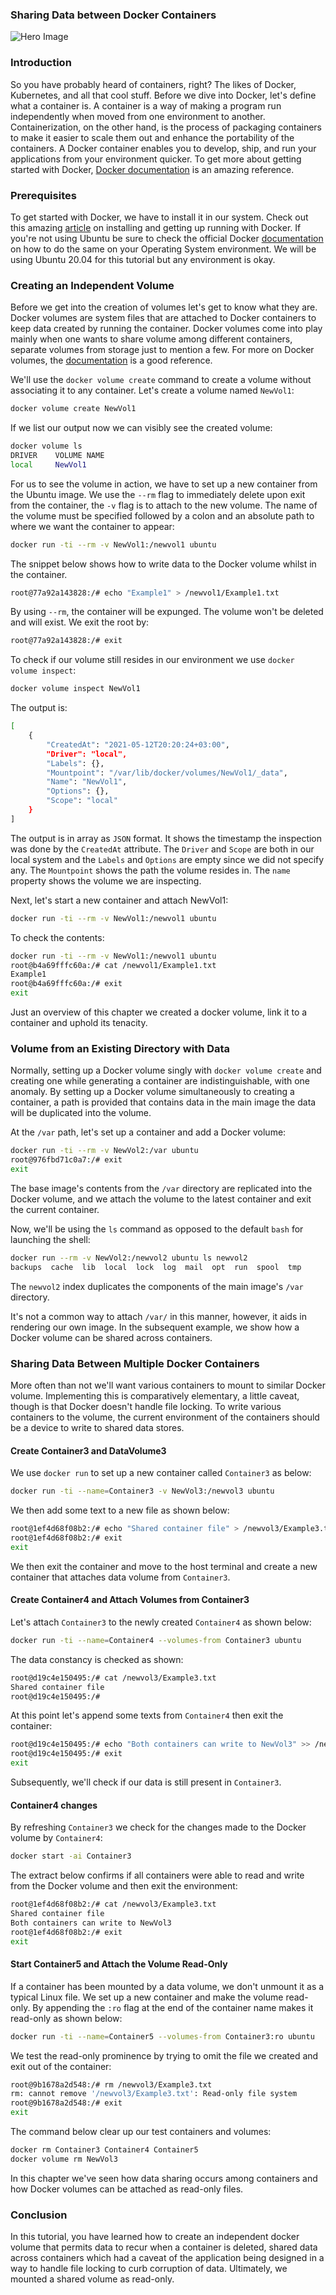 ### Sharing Data between Docker Containers
![Hero Image](/engineering-education/how-to-share-data-between-docker-containers/hero.jpg)


### Introduction
So you have probably heard of containers, right? The likes of Docker, Kubernetes, and all that cool stuff. Before we dive into Docker, let's define what a container is. A container is a way of making a program run independently when moved from one environment to another. Containerization, on the other hand, is the process of packaging containers to make it easier to scale them out and enhance the portability of the containers. A Docker container enables you to develop, ship, and run your applications from your environment quicker. To get more about getting started with Docker, [Docker documentation](https://docs.docker.com/get-started/overview/) is an amazing reference.

### Prerequisites
To get started with Docker, we have to install it in our system.
Check out this amazing [article](https://www.section.io/engineering-education/getting-started-with-docker/) on installing and getting up running with Docker. If you're not using Ubuntu be sure to check the official Docker [documentation](https://docs.docker.com/engine/install/) on how to do the same on your Operating System environment.
We will be using Ubuntu 20.04 for this tutorial but any environment is okay.

### Creating an Independent Volume
Before we get into the creation of volumes let's get to know what they are. Docker volumes are system files that are attached to Docker containers to keep data created by running the container. Docker volumes come into play mainly when one wants to share volume among different containers, separate volumes from storage just to mention a few. For more on Docker volumes, the [documentation](https://docs.docker.com/storage/volumes/) is a good reference.

We'll use the `docker volume create` command to create a volume without associating it to any container.
Let's create a volume named `NewVol1`:

```bash
docker volume create NewVol1
```

If we list our output now we can visibly see the created volume:

```bash
docker volume ls
DRIVER    VOLUME NAME
local     NewVol1
```

For us to see the volume in action, we have to set up a new container from the Ubuntu image. We use the `--rm` flag to immediately delete upon exit from the container, the `-v` flag is to attach to the new volume. The name of the volume must be specified followed by a colon and an absolute path to where we want the container to appear:

```bash
docker run -ti --rm -v NewVol1:/newvol1 ubuntu
```

The snippet below shows how to write data to the Docker volume whilst in the container.

```bash
root@77a92a143828:/# echo "Example1" > /newvol1/Example1.txt
```

By using `--rm`, the container will be expunged. The volume won't be deleted and will exist.
We exit the root by:

```bash
root@77a92a143828:/# exit
```

To check if our volume still resides in our environment we use `docker volume inspect`:

```bash
docker volume inspect NewVol1
```

The output is:

```bash
[
    {
        "CreatedAt": "2021-05-12T20:20:24+03:00",
        "Driver": "local",
        "Labels": {},
        "Mountpoint": "/var/lib/docker/volumes/NewVol1/_data",
        "Name": "NewVol1",
        "Options": {},
        "Scope": "local"
    }
]
```

The output is in array as `JSON` format. It shows the timestamp the inspection was done by the `CreatedAt` attribute. The `Driver` and `Scope` are both in our local system and the `Labels` and `Options` are empty since we did not specify any. The `Mountpoint` shows the path the volume resides in. The `name` property shows the volume we are inspecting.

Next, let's start a new container and attach NewVol1:

```bash
docker run -ti --rm -v NewVol1:/newvol1 ubuntu
```

To check the contents:

```bash
docker run -ti --rm -v NewVol1:/newvol1 ubuntu
root@b4a69fffc60a:/# cat /newvol1/Example1.txt
Example1
root@b4a69fffc60a:/# exit
exit
```

Just an overview of this chapter we created a docker volume, link it to a container and uphold its tenacity.

### Volume from an Existing Directory with Data
Normally, setting up a Docker volume singly with `docker volume create` and creating one while generating a container are indistinguishable, with one anomaly. By setting up a Docker volume simultaneously to creating a container, a path is provided that contains data in the main image the data will be duplicated into the volume.

At the `/var` path, let's set up a container and add a Docker volume:

```bash
docker run -ti --rm -v NewVol2:/var ubuntu
root@976fbd71c0a7:/# exit
exit
```

The base image's contents from the `/var` directory are replicated into the Docker volume, and we attach the volume to the latest container and exit the current container.

Now, we'll be using the `ls` command as opposed to the default `bash` for launching the shell:

```bash
docker run --rm -v NewVol2:/newvol2 ubuntu ls newvol2
backups  cache	lib  local  lock  log  mail  opt  run  spool  tmp
```

The `newvol2` index duplicates the components of the main image's `/var` directory.

It's not a common way to attach `/var/` in this manner, however, it aids in rendering our own image. In the subsequent example, we show how a Docker volume can be shared across containers.

### Sharing Data Between Multiple Docker Containers
More often than not we'll want various containers to mount to similar Docker volume. Implementing this is comparatively elementary, a little caveat, though is that Docker doesn't handle file locking. To write various containers to the volume, the current environment of the containers should be a device to write to shared data stores.

#### Create Container3 and DataVolume3
We use `docker run` to set up a new container called `Container3` as below:

```bash
docker run -ti --name=Container3 -v NewVol3:/newvol3 ubuntu
```

We then add some text to a new file as shown below:

```bash
root@1ef4d68f08b2:/# echo "Shared container file" > /newvol3/Example3.txt
root@1ef4d68f08b2:/# exit
exit
```

We then exit the container and move to the host terminal and create a new container that attaches data volume from `Container3`.

#### Create Container4 and Attach Volumes from Container3
Let's attach `Container3` to the newly created `Container4` as shown below:

```bash
docker run -ti --name=Container4 --volumes-from Container3 ubuntu
```

The data constancy is checked as shown:

```bash
root@d19c4e150495:/# cat /newvol3/Example3.txt
Shared container file
root@d19c4e150495:/#
```

At this point let's append some texts from `Container4` then exit the container:

```bash
root@d19c4e150495:/# echo "Both containers can write to NewVol3" >> /newvol3/Example3.txt
root@d19c4e150495:/# exit
exit
```

Subsequently, we'll check if our data is still present in `Container3`.

#### Container4 changes
By refreshing `Container3` we check for the changes made to the Docker volume by `Container4`:

```bash
docker start -ai Container3
```

The extract below confirms if all containers were able to read and write from the Docker volume and then exit the environment:

```bash
root@1ef4d68f08b2:/# cat /newvol3/Example3.txt
Shared container file
Both containers can write to NewVol3
root@1ef4d68f08b2:/# exit
exit
```

#### Start Container5 and Attach the Volume Read-Only
If a container has been mounted by a data volume, we don't unmount it as a typical Linux file. We set up a new container and make the volume read-only. By appending the `:ro` flag at the end of the container name makes it read-only as shown below:

```bash
docker run -ti --name=Container5 --volumes-from Container3:ro ubuntu
```

We test the read-only prominence by trying to omit the file we created and exit out of the container:

```bash
root@9b1678a2d548:/# rm /newvol3/Example3.txt
rm: cannot remove '/newvol3/Example3.txt': Read-only file system
root@9b1678a2d548:/# exit
exit
```

The command below clear up our test containers and volumes:

```bash
docker rm Container3 Container4 Container5
docker volume rm NewVol3
```

In this chapter we've seen how data sharing occurs among containers and how Docker volumes can be attached as read-only files.

### Conclusion
In this tutorial, you have learned how to create an independent docker volume that permits data to recur when a container is deleted, shared data across containers which had a caveat of the application being designed in a way to handle file locking to curb corruption of data. Ultimately, we mounted a shared volume as read-only.
